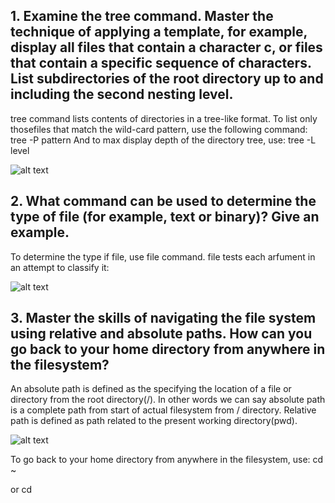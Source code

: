 ## 1. Examine the tree command. Master the technique of applying a template, for example, display all files that contain a character c, or files that contain a specific sequence of characters. List subdirectories of the root directory up to and including the second nesting level. ##

tree command lists contents of directories in a tree-like format. To list only thosefiles that match the wild-card pattern, use the following command:
  tree -P pattern
And to max display depth of the directory tree, use:
  tree -L level
  
![alt text]()

## 2. What command can be used to determine the type of file (for example, text or binary)? Give an example. ##

To determine the type if file, use file command. file tests each arfument in an attempt to classify it:
  
![alt text]()

## 3. Master the skills of navigating the file system using relative and absolute paths. How can you go back to your home directory from anywhere in the filesystem?  ##

An absolute path is defined as the specifying the location of a file or directory from the root directory(/). In other words we can say absolute path is a complete path from start of actual filesystem from / directory.
Relative path is defined as path related to the present working directory(pwd).

![alt text]()

To go back to your home directory from anywhere in the filesystem, use:
  cd ~
  
 or 
  cd
  

 

